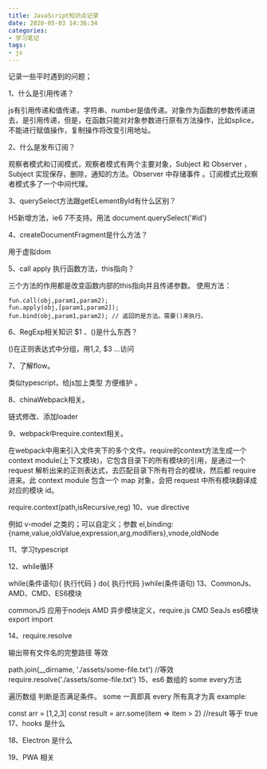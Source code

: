 ```yaml
---
title: JavaScript知识点记录
date: 2020-05-03 14:36:34
categories:
- 学习笔记
tags: 
- js
---
```


记录一些平时遇到的问题；

1、什么是引用传递？

js有引用传递和值传递，字符串、number是值传递。对象作为函数的参数传递进去，是引用传递，但是，在函数只能对对象参数进行原有方法操作，比如splice，不能进行赋值操作，复制操作将改变引用地址。

2、什么是发布订阅？

观察者模式和订阅模式，观察者模式有两个主要对象，Subject 和 Observer ，Subject 实现保存，删除，通知的方法。Observer 中存储事件 。订阅模式比观察者模式多了一个中间代理。

3、querySelect方法跟getELementById有什么区别？

H5新增方法，ie6 7不支持。用法 document.querySelect('#id')

4、createDocumentFragment是什么方法？

用于虚拟dom

5、call apply 执行函数方法，this指向？

三个方法的作用都是改变函数内部的this指向并且传递参数。 使用方法：
```
fun.call(obj,param1,param2);
fun.apply(obj,[param1,param2]);
fun.bind(obj,param1,param2); // 返回的是方法。需要()来执行。
```
6、RegExp相关知识 $1 、()是什么东西？

()在正则表达式中分组，用$1,$2, $3 ...访问

<!-- more -->

7、了解flow。

类似typescript，给js加上类型 方便维护 。

8、chinaWebpack相关。

链式修改、添加loader

9、webpack中require.context相关。

在webpack中用来引入文件夹下的多个文件。require的context方法生成一个 context module(上下文模块)，它包含目录下的所有模块的引用，是通过一个 request 解析出来的正则表达式，去匹配目录下所有符合的模块，然后都 require 进来。此 context module 包含一个 map 对象，会把 request 中所有模块翻译成对应的模块 id。

require.context(path,isRecursive,reg)
10、vue directive

例如 v-model 之类的；可以自定义；参数 el,binding:{name,value,oldValue,expression,arg,modifiers},vnode,oldNode

11、学习typescript

12、while循环

while(条件语句){
    执行代码
}
do{
    执行代码
}while(条件语句)
13、CommonJs、AMD、CMD、ES6模块

commonJS 应用于nodejs AMD 异步模块定义，require.js CMD SeaJs es6模块 export import

14、require.resolve

输出带有文件名的完整路径 等效

path.join(__dirname, './assets/some-file.txt')
//等效
require.resolve('./assets/some-file.txt')
15、es6 数组的 some every方法

遍历数组 判断是否满足条件。 some 一真即真 every 所有真才为真 example:

const arr = [1,2,3]
const result = arr.some(item => item > 2)
//result 等于 true
17、hooks 是什么

18、Electron 是什么

19、PWA 相关
